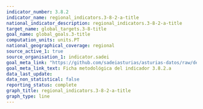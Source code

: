 ```yaml
---
indicator_number: 3.8.2
indicator_name: regional_indicators.3-8-2-a-title
national_indicator_description: regional_indicators.3-8-2-a-title
target_name: global_targets.3-8-title
goal_name: global_goals.3-title
computation_units: units.PT
national_geographical_coverage: regional
source_active_1: true
source_organisation_1: indicator.sadei
goal_meta_link: "https://github.com/sadeiasturias/asturias-datos/raw/develop/descargas/metodologia/3.8.2.a.pdf"
goal_meta_link_text: Ficha metodológica del indicador 3.8.2.a
data_last_update:  
data_non_statistical: false
reporting_status: complete
graph_title: regional_indicators.3-8-2-a-title
graph_type: line
---
```

